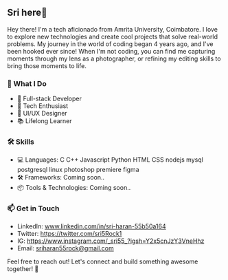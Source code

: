 ## Sri here👋 

Hey there! I'm a tech aficionado from Amrita University, Coimbatore. I love to explore new technologies and create cool projects that solve real-world problems. My journey in the world of coding began 4 years ago, and I've been hooked ever since! When I'm not coding, you can find me capturing moments through my lens as a photographer, or refining my editing skills to bring those moments to life.
### 💼 What I Do

- 🌟 Full-stack Developer
- 🚀 Tech Enthusiast
- 🎨 UI/UX Designer
- 📚 Lifelong Learner

### 🛠️ Skills

- 💻 Languages: C C++ Javascript Python HTML CSS nodejs mysql postgresql linux photoshop premiere figma 
- 🛠️ Frameworks: Coming soon..
- 📦 Tools & Technologies: Coming soon..

### 📫 Get in Touch

- LinkedIn: www.linkedin.com/in/sri-haran-55b50a164
- Twitter: https://twitter.com/sri5Rock1
- IG: https://www.instagram.com/_sri55_?igsh=Y2x5cnJzY3VneHhz
- Email: sriharan55rock@gmail.com

Feel free to reach out! Let's connect and build something awesome together! 🚀
